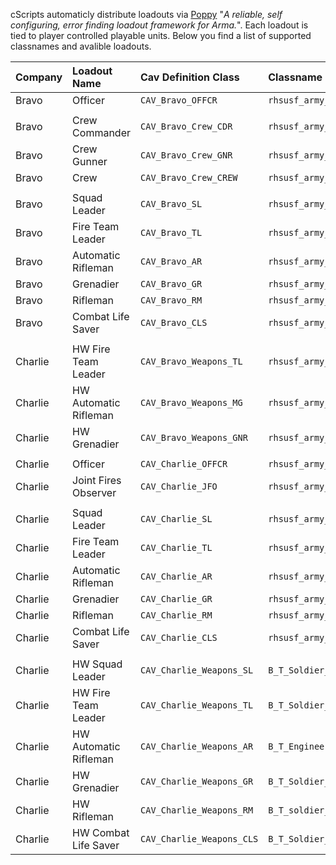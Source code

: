 cScripts automaticly distribute loadouts via [Poppy](https://github.com/BaerMitUmlaut/Poppy/) "*A reliable, self configuring, error finding loadout framework for Arma.*". Each loadout is tied to player controlled playable units. Below you find a list of supported classnames and avalible loadouts.

| Company   | Loadout Name               | Cav Definition Class           | Classname                             |
|:----------|:---------------------------|:-------------------------------|:--------------------------------------|
| Bravo     | Officer                    | `CAV_Bravo_OFFCR`              | `rhsusf_army_ocp_officer`             |
|           |                            |                                |                                       |
| Bravo     | Crew Commander             | `CAV_Bravo_Crew_CDR`           | `rhsusf_army_ocp_combatcrewman`       |
| Bravo     | Crew Gunner                | `CAV_Bravo_Crew_GNR`           | `rhsusf_army_ocp_crewman`             |
| Bravo     | Crew                       | `CAV_Bravo_Crew_CREW`          | `rhsusf_army_ocp_driver`              |
|           |                            |                                |                                       |
| Bravo     | Squad Leader               | `CAV_Bravo_SL`                 | `rhsusf_army_ocp_squadleader`         |
| Bravo     | Fire Team Leader           | `CAV_Bravo_TL`                 | `rhsusf_army_ocp_teamleader`          |
| Bravo     | Automatic Rifleman         | `CAV_Bravo_AR`                 | `rhsusf_army_ocp_autorifleman`        |
| Bravo     | Grenadier                  | `CAV_Bravo_GR`                 | `rhsusf_army_ocp_grenadier`           |
| Bravo     | Rifleman                   | `CAV_Bravo_RM`                 | `rhsusf_army_ocp_rifleman`            |
| Bravo     | Combat Life Saver          | `CAV_Bravo_CLS`                | `rhsusf_army_ocp_medic`               |
|           |                            |                                |                                       |
| Charlie   | HW Fire Team Leader        | `CAV_Bravo_Weapons_TL`        | `rhsusf_army_ocp_machinegunnera`       |
| Charlie   | HW Automatic Rifleman      | `CAV_Bravo_Weapons_MG`        | `rhsusf_army_ocp_machinegunner`        |
| Charlie   | HW Grenadier               | `CAV_Bravo_Weapons_GNR`       | `rhsusf_army_ocp_javelin`              |
|           |                            |                                |                                       |
| Charlie   | Officer                    | `CAV_Charlie_OFFCR`            | `rhsusf_army_ocp_arb_riflemanl`       |
| Charlie   | Joint Fires Observer       | `CAV_Charlie_JFO`              | `rhsusf_army_ocp_jfo`                 |
|           |                            |                                |                                       |
| Charlie   | Squad Leader               | `CAV_Charlie_SL`               | `rhsusf_army_ocp_arb_squadleader`     |
| Charlie   | Fire Team Leader           | `CAV_Charlie_TL`               | `rhsusf_army_ocp_arb_teamleader`      |
| Charlie   | Automatic Rifleman         | `CAV_Charlie_AR`               | `rhsusf_army_ocp_arb_autorifleman`    |
| Charlie   | Grenadier                  | `CAV_Charlie_GR`               | `rhsusf_army_ocp_arb_grenadier`       |
| Charlie   | Rifleman                   | `CAV_Charlie_RM`               | `rhsusf_army_ocp_arb_rifleman`        |
| Charlie   | Combat Life Saver          | `CAV_Charlie_CLS`              | `rhsusf_army_ocp_arb_medic`           |
|           |                            |                                |                                       |
| Charlie   | HW Squad Leader            | `CAV_Charlie_Weapons_SL`       | `B_T_Soldier_SL_F`                    |
| Charlie   | HW Fire Team Leader        | `CAV_Charlie_Weapons_TL`       | `B_T_Soldier_TL_F`                    |
| Charlie   | HW Automatic Rifleman      | `CAV_Charlie_Weapons_AR`       | `B_T_Engineer_F`                      |
| Charlie   | HW Grenadier               | `CAV_Charlie_Weapons_GR`       | `B_T_Soldier_Repair_F`                |
| Charlie   | HW Rifleman                | `CAV_Charlie_Weapons_RM`       | `B_T_soldier_mine_F`                  |
| Charlie   | HW Combat Life Saver       | `CAV_Charlie_Weapons_CLS`      | `B_T_Soldier_Exp_F`                   |